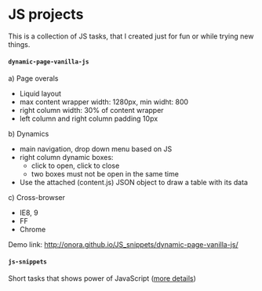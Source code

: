 JS projects
===========
This is a collection of JS tasks, that I created just for fun or while trying new things.


#### `dynamic-page-vanilla-js`

a) Page overals <br>
- Liquid layout
- max content wrapper width: 1280px, min widht: 800
- right column width: 30% of content wrapper
- left column and right column padding 10px <br>

b) Dynamics
- main navigation, drop down menu based on JS
- right column dynamic boxes:
	* click to open, click to close
	* two boxes must not be open in the same time
- Use the attached (content.js) JSON object to draw a table with its data

c) Cross-browser
- IE8, 9
- FF
- Chrome

Demo link: http://onora.github.io/JS_snippets/dynamic-page-vanilla-js/

#### `js-snippets`
Short tasks that shows power of JavaScript ([more details](https://github.com/oNora/JS-projects/tree/master/js-snippets))

